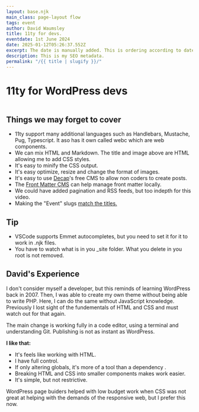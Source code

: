 ```yaml
---
layout: base.njk
main_class: page-layout flow
tags: event
author: David Waumsley
title: 11ty for devs.
eventdate: 1st June 2024
date: 2025-01-12T05:26:37.552Z
excerpt: The date is manually added. This is ordering according to date created.
description: This is my SEO metadata.
permalink: "/{{ title | slugify }}/"
---
```


<h1 class=" popout sidelines" >11ty for WordPress devs</h1>

<img class=" popout" src="https://picsum.photos/id/1/1920/500" alt="">
 

## Things we may forget to cover

- 11ty support many additional languages such as Handlebars, Mustache, Pug, Typescript. It aso has it own called webc which are web components.
- We can mix HTML and Markdown. The title and image above are HTML allowing me to add CSS styles.
- It's easy to minify the CSS output.
- It's easy optimize, resize and change the format of images.
- It's easy to use [Decap](https://decapcms.org/)'s free CMS to allow non coders to create posts.
- The [Front Matter CMS](https://frontmatter.codes/) can help manage front matter locally.
- We could have added pagination and RSS feeds, but too indepth for this video.
- Making the "Event" slugs [match the titles.](https://www.11ty.dev/docs/filters/slugify/) 

## Tip

 - VSCode supports Emmet autocompletes, but you need to set it for it to work in .njk files.
 - You have to watch what is in you _site folder. What you delete in you root is not removed.



## David's Experience

I don't consider myself a developer, but this reminds of learning WordPress back in 2007. Then, I was able to create my own theme without being able to write PHP. Here, I can do the same without JavaScript knowledge. Previously I lost sight of the fundementals of HTML and CSS and must watch out for that again.

The main change is working fully in a code editor, using a terminal and understanding Git. Publishing is not as instant as WordPress.

**I like that:**

 - It's feels like working with HTML.
 - I have full control.
 - If only altering globals, it's more of a tool than a dependency .
 - Breaking HTML and CSS into smaller components makes work easier.
 - It's simple, but not restrictive.

 WordPress page buiders helped with low budget work when CSS was not great at helping with the demands of the responsive web, but I prefer this now.